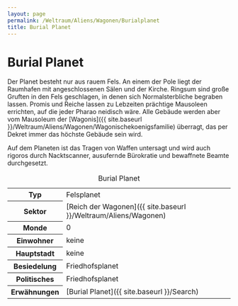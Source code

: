 ```yaml
---
layout: page
permalink: /Weltraum/Aliens/Wagonen/Burialplanet
title: Burial Planet
---
```



# Burial Planet


Der Planet besteht nur aus rauem Fels. An einem der Pole liegt der Raumhafen mit angeschlossenen Sälen und der Kirche. Ringsum sind große Gruften in den Fels geschlagen, in denen sich Normalsterbliche begraben lassen. Promis und Reiche lassen zu Lebzeiten prächtige Mausoleen errichten, auf die jeder Pharao neidisch wäre. Alle Gebäude werden aber vom Mausoleum der [Wagonis]({{ site.baseurl }}/Weltraum/Aliens/Wagonen/Wagonischekoenigsfamilie) überragt, das per Dekret immer das höchste Gebäude sein wird.

Auf dem Planeten ist das Tragen von Waffen untersagt und wird auch rigoros durch Nacktscanner, ausufernde Bürokratie und bewaffnete Beamte durchgesetzt.


<aside>
<table data-type="planet">
<caption>Burial Planet</caption>
<tbody>
<tr><th>Typ</th><td>Felsplanet</td></tr>
<tr><th>Sektor</th><td>[Reich der Wagonen]({{ site.baseurl }}/Weltraum/Aliens/Wagonen)</td></tr>
<tr><th>Monde</th><td>0</td></tr>
<tr><th>Einwohner</th><td>keine</td></tr>
<tr><th>Hauptstadt</th><td>keine</td></tr>
<tr><th>Besiedelung</th><td>Friedhofsplanet</td></tr>
<tr><th>Politisches</th><td>Friedhofsplanet</td></tr>
<tr><th>Erwähnungen</th><td>[Burial Planet]({{ site.baseurl }}/Search)</td></tr>
</tbody>
</table>
</aside>

